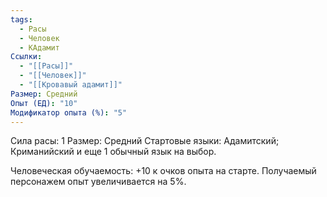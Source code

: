 ```yaml
---
tags:
  - Расы
  - Человек
  - КАдамит
Ссылки:
  - "[[Расы]]"
  - "[[Человек]]"
  - "[[Кровавый адамит]]"
Размер: Средний
Опыт (ЕД): "10"
Модификатор опыта (%): "5"
---
```

Сила расы: 1
Размер: Средний
Стартовые языки: Адамитский; Криманийский и еще 1 обычный язык на выбор.


Человеческая обучаемость:
+10 к очков опыта на старте.
Получаемый персонажем опыт увеличивается на 5%.



